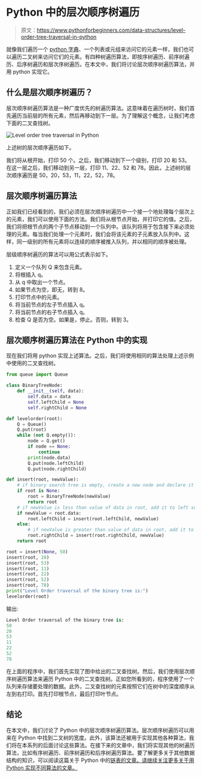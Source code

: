 # Python 中的层次顺序树遍历

> 原文：<https://www.pythonforbeginners.com/data-structures/level-order-tree-traversal-in-python>

就像我们遍历一个 [python 字典](https://www.pythonforbeginners.com/dictionary/how-to-use-dictionaries-in-python/)、一个列表或元组来访问它的元素一样，我们也可以遍历二叉树来访问它们的元素。有四种树遍历算法，即按序树遍历、前序树遍历、后序树遍历和层次序树遍历。在本文中，我们将讨论层次顺序树遍历算法，并用 python 实现它。

## 什么是层次顺序树遍历？

层次顺序树遍历算法是一种广度优先的树遍历算法。这意味着在遍历树时，我们首先遍历当前层的所有元素，然后再移动到下一层。为了理解这个概念，让我们考虑下面的二叉查找树。

![Level order tree traversal in Python](img/4d8d9dc1206e982cf473a74a4868ac1c.png)



上述树的层次顺序遍历如下。

我们将从根开始，打印 50 个。之后，我们移动到下一个级别，打印 20 和 53。在这一层之后，我们移动到另一层，打印 11、22、52 和 78。因此，上述树的层次顺序遍历是 50，20，53，11，22，52，78。

## 层次顺序树遍历算法

正如我们已经看到的，我们必须在层次顺序树遍历中一个接一个地处理每个层次上的元素，我们可以使用下面的方法。我们将从根节点开始，并打印它的值。之后，我们将把根节点的两个子节点移动到一个队列中。该队列将用于包含接下来必须处理的元素。每当我们处理一个元素时，我们会将该元素的子元素放入队列中。这样，同一级别的所有元素将以连续的顺序被推入队列，并以相同的顺序被处理。

层级顺序树遍历的算法可以用公式表示如下。

1.  定义一个队列 Q 来包含元素。
2.  将根插入 q。
3.  从 q 中取出一个节点。
4.  如果节点为空，即无，转到 8。
5.  打印节点中的元素。
6.  将当前节点的左子节点插入 q。
7.  将当前节点的右子节点插入 q。
8.  检查 Q 是否为空。如果是，停止。否则，转到 3。

## 层次顺序树遍历算法在 Python 中的实现

现在我们将用 python 实现上述算法。之后，我们将使用相同的算法处理上述示例中使用的二叉查找树。

```py
from queue import Queue

class BinaryTreeNode:
    def __init__(self, data):
        self.data = data
        self.leftChild = None
        self.rightChild = None

def levelorder(root):
    Q = Queue()
    Q.put(root)
    while (not Q.empty()):
        node = Q.get()
        if node == None:
            continue
        print(node.data)
        Q.put(node.leftChild)
        Q.put(node.rightChild)

def insert(root, newValue):
    # if binary search tree is empty, create a new node and declare it as root
    if root is None:
        root = BinaryTreeNode(newValue)
        return root
    # if newValue is less than value of data in root, add it to left subtree and proceed recursively
    if newValue < root.data:
        root.leftChild = insert(root.leftChild, newValue)
    else:
        # if newValue is greater than value of data in root, add it to right subtree and proceed recursively
        root.rightChild = insert(root.rightChild, newValue)
    return root

root = insert(None, 50)
insert(root, 20)
insert(root, 53)
insert(root, 11)
insert(root, 22)
insert(root, 52)
insert(root, 78)
print("Level Order traversal of the binary tree is:")
levelorder(root) 
```

输出:

```py
Level Order traversal of the binary tree is:
50
20
53
11
22
52
78 
```

在上面的程序中，我们首先实现了图中给出的二叉查找树。然后，我们使用层次顺序树遍历算法来遍历 Python 中的二叉查找树。正如您所看到的，程序使用了一个队列来存储要处理的数据。此外，二叉查找树的元素按照它们在树中的深度顺序从左到右打印。首先打印根节点，最后打印叶节点。

## 结论

在本文中，我们讨论了 Python 中的层次顺序树遍历算法。层次顺序树遍历可以用来在 Python 中找到二叉树的宽度。此外，该算法还被用于实现其他各种算法，我们将在本系列的后面讨论这些算法。在接下来的文章中，我们将实现其他的树遍历算法，比如有序树遍历、前序树遍历和后序树遍历算法。要了解更多关于其他数据结构的知识，可以阅读这篇关于 Python 中的[链表的文章。请继续关注更多关于用 Python 实现不同算法的文章。](https://www.pythonforbeginners.com/lists/linked-list-in-python)